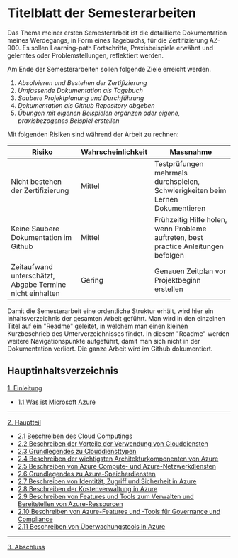 # Titelblatt der Semesterarbeiten

Das Thema meiner ersten Semesterarbeit ist die detaillierte Dokumentation meines Werdegangs, in Form eines Tagebuchs, für die Zertifizierung AZ-900. Es sollen Learning-path Fortschritte, Praxisbeispiele erwähnt und gelerntes oder Problemstellungen, reflektiert werden. 

Am Ende der Semesterarbeiten sollen folgende Ziele erreicht werden.

1.  _Absolvieren und Bestehen der Zertifizierung_
2.  _Umfassende Dokumentation als Tagebuch_
3.  _Saubere Projektplanung und Durchführung_
4.  _Dokumentation als Github Repository abgeben_
5.  _Übungen mit eigenen Beispielen ergänzen oder eigene, praxisbezogenes Beispiel erstellen_


Mit folgenden Risiken sind während der Arbeit zu rechnen:

| **Risiko**                                                   | **Wahrscheinlichkeit** | **Massnahme**                                                                           |
| -------------------------------------------------------- | ------------------ | ----------------------------------------------------------------------------------- |
| Nicht bestehen der Zertifizierung                        | Mittel             | Testprüfungen mehrmals durchspielen, Schwierigkeiten beim Lernen Dokumentieren      |
| Keine Saubere Dokumentation im Github                    | Mittel             | Frühzeitig Hilfe holen, wenn Probleme auftreten, best practice Anleitungen befolgen |
| Zeitaufwand unterschätzt, Abgabe Termine nicht einhalten | Gering             | Genauen Zeitplan vor Projektbeginn erstellen                                        |

Damit die Semesterarbeit eine ordentliche Struktur erhält, wird hier ein Inhaltsverzeichnis der gesamten Arbeit geführt.
Man wird in den einzelnen Titel auf ein "Readme" geleitet, in welchem man einen kleinen Kurzbeschrieb des Unterverzeichnisses findet. In diesem "Readme" werden weitere Navigationspunkte aufgeführt, damit man sich nicht in der Dokumentation verliert. Die ganze Arbeit wird im Github dokumentiert.

## Hauptinhaltsverzeichnis

[1. Einleitung](./1_Einleitung/README.md)
- [1.1 Was ist Microsoft Azure](./1_Einleitung/Microsoft_Azure.md)


----
[2. Hauptteil](./2_Hauptteil/README.md)

- [2.1 Beschreiben des Cloud Computings](./2_Hauptteil/Beschreiben_des_Cloud_Computings.md)
- [2.2 Beschreiben der Vorteile der Verwendung von Clouddiensten](./2_Hauptteil/Beschreiben_der_Vorteile_der_Verwendung_von_Clouddiensten.md)
- [2.3 Grundlegendes zu Clouddiensttypen](./2_Hauptteil/Grundlegendes_zu_Clouddiensttypen.md)
- [2.4 Beschreiben der wichtigsten Architekturkomponenten von Azure](./2_Hauptteil/Beschreiben_der_wichtigsten_Architekturkomponenten_von_Azure.md)
- [2.5 Beschreiben von Azure Compute- und Azure-Netzwerkdiensten](./2_Hauptteil/Beschreiben_von_Azure_Compute-_und_Azure-Netzwerkdiensten.md)
- [2.6 Grundlegendes zu Azure-Speicherdiensten](./2_Hauptteil/Grundlegendes_zu_Azure-Speicherdiensten.md)
- [2.7 Beschreiben von Identität, Zugriff und Sicherheit in Azure](./2_Hauptteil/Beschreiben_von_Identität,_Zugriff_und_Sicherheit_in_Azure.md)
- [2.8 Beschreiben der Kostenverwaltung in Azure](./2_Hauptteil/Beschreiben_der_Kostenverwaltung_in_Azure.md)
- [2.9 Beschreiben von Features und Tools zum Verwalten und Bereitstellen von Azure-Ressourcen](./2_Hauptteil/Beschreiben_von_Features_und_Tools_zum_Verwalten_und_Bereitstellen_von_Azure-Ressourcen.md)
- [2.10 Beschreiben von Azure-Features und -Tools für Governance und Compliance](./2_Hauptteil/Beschreiben_von_Azure-Features_und_-Tools_für_Governance_und_Compliance.md)
- [2.11 Beschreiben von Überwachungstools in Azure](./2_Hauptteil/Beschreiben_von_Überwachungstools_in_Azure.md)

----
[3. Abschluss](./2_Abschluss/README.md)
